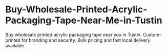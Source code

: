 # Buy-Wholesale-Printed-Acrylic-Packaging-Tape-Near-Me-in-Tustin
Buy wholesale printed acrylic packaging tape near you in Tustin. Custom-printed for branding and security. Bulk pricing and fast local delivery available.
